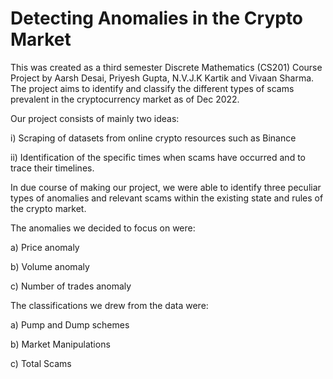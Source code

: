 # Detecting Anomalies in the Crypto Market
This was created as a third semester Discrete Mathematics (CS201) Course Project by Aarsh Desai, Priyesh Gupta, N.V.J.K Kartik and Vivaan Sharma. The project aims to identify and classify the different types of scams prevalent in the cryptocurrency market as of Dec 2022.

Our project consists of mainly two ideas:

i) Scraping of datasets from online crypto resources such as Binance

ii) Identification of the specific times when scams have occurred and to trace their timelines.

In due course of making our project, we were able to identify three peculiar types of anomalies and relevant scams within the existing state and rules of the crypto market.

The anomalies we decided to focus on were:

a) Price anomaly

b) Volume anomaly

c) Number of trades anomaly

The classifications we drew from the data were:

a) Pump and Dump schemes

b) Market Manipulations

c) Total Scams
